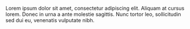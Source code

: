 Lorem ipsum dolor sit amet, consectetur adipiscing elit. Aliquam at cursus lorem. Donec in urna a ante molestie
sagittis. Nunc tortor leo, sollicitudin sed dui eu, venenatis vulputate nibh.